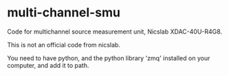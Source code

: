 # multi-channel-smu

Code for multichannel source measurement unit, Nicslab XDAC-40U-R4G8.

This is not an official code from nicslab. 

You need to have python, and the python library 'zmq' installed on your computer, and add it to path.

